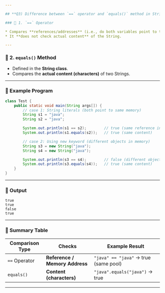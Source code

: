 ```yaml
---

## **Q3) Difference between `==` operator and `equals()` method in String**

### 🔹 1. `==` Operator

* Compares **references/addresses** (i.e., do both variables point to the same object in memory?).
* It **does not check actual content** of the String.

---
```


### 🔹 2. `equals()` Method

- Defined in the **String class**.
- Compares the **actual content (characters)** of two Strings.

---

### 🔹 Example Program

```java
class Test {
    public static void main(String args[]) {
        // case 1: String literals (both point to same memory)
        String s1 = "java";
        String s2 = "java";

        System.out.println(s1 == s2);        // true (same reference in string pool)
        System.out.println(s1.equals(s2));   // true (same content)

        // case 2: Using new keyword (different objects in memory)
        String s3 = new String("java");
        String s4 = new String("java");

        System.out.println(s3 == s4);        // false (different objects in heap)
        System.out.println(s3.equals(s4));   // true (same content)
    }
}
```

---

### 🔹 Output

```
true
true
false
true
```

---

### 🔹 Summary Table

| Comparison Type | Checks                         | Example Result                        |
| --------------- | ------------------------------ | ------------------------------------- |
| `==` Operator   | **Reference / Memory Address** | `"java" == "java"` → true (same pool) |
| `equals()`      | **Content (characters)**       | `"java".equals("java")` → true        |

---
